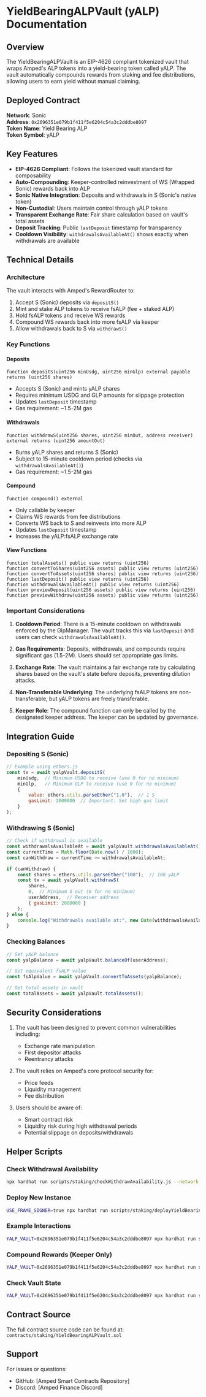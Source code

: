 # YieldBearingALPVault (yALP) Documentation

## Overview

The YieldBearingALPVault is an EIP-4626 compliant tokenized vault that wraps Amped's ALP tokens into a yield-bearing token called yALP. The vault automatically compounds rewards from staking and fee distributions, allowing users to earn yield without manual claiming.

## Deployed Contract

**Network**: Sonic  
**Address**: `0x2696351e079b1f411f5e6204c54a3c2dddbe8097`  
**Token Name**: Yield Bearing ALP  
**Token Symbol**: yALP  

## Key Features

- **EIP-4626 Compliant**: Follows the tokenized vault standard for composability
- **Auto-Compounding**: Keeper-controlled reinvestment of WS (Wrapped Sonic) rewards back into ALP
- **Sonic Native Integration**: Deposits and withdrawals in S (Sonic's native token)
- **Non-Custodial**: Users maintain control through yALP tokens
- **Transparent Exchange Rate**: Fair share calculation based on vault's total assets
- **Deposit Tracking**: Public `lastDeposit` timestamp for transparency
- **Cooldown Visibility**: `withdrawalsAvailableAt()` shows exactly when withdrawals are available

## Technical Details

### Architecture

The vault interacts with Amped's RewardRouter to:
1. Accept S (Sonic) deposits via `depositS()`
2. Mint and stake ALP tokens to receive fsALP (fee + staked ALP)
3. Hold fsALP tokens and receive WS rewards
4. Compound WS rewards back into more fsALP via keeper
5. Allow withdrawals back to S via `withdrawS()`

### Key Functions

#### Deposits
```solidity
function depositS(uint256 minUsdg, uint256 minGlp) external payable returns (uint256 shares)
```
- Accepts S (Sonic) and mints yALP shares
- Requires minimum USDG and GLP amounts for slippage protection
- Updates `lastDeposit` timestamp
- Gas requirement: ~1.5-2M gas

#### Withdrawals
```solidity
function withdrawS(uint256 shares, uint256 minOut, address receiver) external returns (uint256 amountOut)
```
- Burns yALP shares and returns S (Sonic)
- Subject to 15-minute cooldown period (checks via `withdrawalsAvailableAt()`)
- Gas requirement: ~1.5-2M gas

#### Compound
```solidity
function compound() external
```
- Only callable by keeper
- Claims WS rewards from fee distributions
- Converts WS back to S and reinvests into more ALP
- Updates `lastDeposit` timestamp
- Increases the yALP:fsALP exchange rate

#### View Functions
```solidity
function totalAssets() public view returns (uint256)
function convertToShares(uint256 assets) public view returns (uint256)
function convertToAssets(uint256 shares) public view returns (uint256)
function lastDeposit() public view returns (uint256)
function withdrawalsAvailableAt() public view returns (uint256)
function previewDeposit(uint256 assets) public view returns (uint256)
function previewWithdraw(uint256 assets) public view returns (uint256)
```

### Important Considerations

1. **Cooldown Period**: There is a 15-minute cooldown on withdrawals enforced by the GlpManager. The vault tracks this via `lastDeposit` and users can check `withdrawalsAvailableAt()`.

2. **Gas Requirements**: Deposits, withdrawals, and compounds require significant gas (1.5-2M). Users should set appropriate gas limits.

3. **Exchange Rate**: The vault maintains a fair exchange rate by calculating shares based on the vault's state before deposits, preventing dilution attacks.

4. **Non-Transferable Underlying**: The underlying fsALP tokens are non-transferable, but yALP tokens are freely transferable.

5. **Keeper Role**: The compound function can only be called by the designated keeper address. The keeper can be updated by governance.

## Integration Guide

### Depositing S (Sonic)

```javascript
// Example using ethers.js
const tx = await yalpVault.depositS(
    minUsdg,  // Minimum USDG to receive (use 0 for no minimum)
    minGlp,   // Minimum GLP to receive (use 0 for no minimum)
    {
        value: ethers.utils.parseEther("1.0"),  // 1 S
        gasLimit: 2000000  // Important: Set high gas limit
    }
);
```

### Withdrawing S (Sonic)

```javascript
// Check if withdrawal is available
const withdrawalsAvailableAt = await yalpVault.withdrawalsAvailableAt();
const currentTime = Math.floor(Date.now() / 1000);
const canWithdraw = currentTime >= withdrawalsAvailableAt;

if (canWithdraw) {
    const shares = ethers.utils.parseEther("100");  // 100 yALP
    const tx = await yalpVault.withdrawS(
        shares,
        0,  // Minimum S out (0 for no minimum)
        userAddress,  // Receiver address
        { gasLimit: 2000000 }
    );
} else {
    console.log("Withdrawals available at:", new Date(withdrawalsAvailableAt * 1000));
}
```

### Checking Balances

```javascript
// Get yALP balance
const yalpBalance = await yalpVault.balanceOf(userAddress);

// Get equivalent fsALP value
const fsAlpValue = await yalpVault.convertToAssets(yalpBalance);

// Get total assets in vault
const totalAssets = await yalpVault.totalAssets();
```

## Security Considerations

1. The vault has been designed to prevent common vulnerabilities including:
   - Exchange rate manipulation
   - First depositor attacks
   - Reentrancy attacks

2. The vault relies on Amped's core protocol security for:
   - Price feeds
   - Liquidity management
   - Fee distribution

3. Users should be aware of:
   - Smart contract risk
   - Liquidity risk during high withdrawal periods
   - Potential slippage on deposits/withdrawals

## Helper Scripts

### Check Withdrawal Availability
```bash
npx hardhat run scripts/staking/checkWithdrawAvailability.js --network sonic
```

### Deploy New Instance
```bash
USE_FRAME_SIGNER=true npx hardhat run scripts/staking/deployYieldBearingALPVault.js --network sonic
```

### Example Interactions
```bash
YALP_VAULT=0x2696351e079b1f411f5e6204c54a3c2dddbe8097 npx hardhat run scripts/staking/exampleYALPInteractions.js --network sonic
```

### Compound Rewards (Keeper Only)
```bash
YALP_VAULT=0x2696351e079b1f411f5e6204c54a3c2dddbe8097 npx hardhat run scripts/staking/compoundYALP.js --network sonic
```

### Check Vault State
```bash
YALP_VAULT=0x2696351e079b1f411f5e6204c54a3c2dddbe8097 npx hardhat run scripts/staking/getYALPValue.js --network sonic
```

## Contract Source

The full contract source code can be found at:
`contracts/staking/YieldBearingALPVault.sol`

## Support

For issues or questions:
- GitHub: [Amped Smart Contracts Repository]
- Discord: [Amped Finance Discord]

